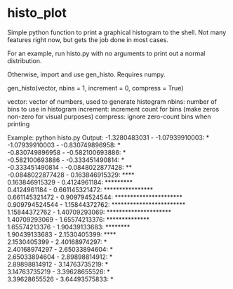 histo_plot
==========

Simple python function to print a graphical histogram to the shell. Not many features right now, but gets the job done in most cases.

For an example, run histo.py with no arguments to print out a normal distribution. 

Otherwise, import and use gen_histo. Requires numpy.

gen_histo(vector, nbins = 1, increment = 0, compress = True)

vector: vector of numbers, used to generate histogram
nbins: number of bins to use in histogram
increment: increment count for bins (make zeros non-zero for visual purposes)
compress: ignore zero-count bins when printing

Example: python histo.py
Output: 
-1.3280483031 - -1.07939910003:      *                        
-1.07939910003 - -0.830749896958:    *                        
-0.830749896958 - -0.582100693886:   *                        
-0.582100693886 - -0.333451490814:   *                        
-0.333451490814 - -0.0848022877428:  **                       
-0.0848022877428 - 0.163846915329:   ****                     
0.163846915329 - 0.4124961184:       *********                
0.4124961184 - 0.661145321472:       ****************         
0.661145321472 - 0.909794524544:     **********************   
0.909794524544 - 1.15844372762:      ************************ 
1.15844372762 - 1.40709293069:       *********************    
1.40709293069 - 1.65574213376:       **************           
1.65574213376 - 1.90439133683:       ********                 
1.90439133683 - 2.1530405399:        ****                     
2.1530405399 - 2.40168974297:        *                        
2.40168974297 - 2.65033894604:       *                        
2.65033894604 - 2.89898814912:       *                        
2.89898814912 - 3.14763735219:       *                        
3.14763735219 - 3.39628655526:       *                        
3.39628655526 - 3.64493575833:       * 
